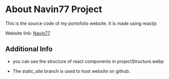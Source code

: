 # About Navin77 Project
This is the source code of my portofolio website. It is made using reactjs

Website link: [Navin77](https://navin77.github.io/)

## Additional Info
+ you can see the structure of react components in projectStructure.webp

+ The static_site branch is used to host website on github.
